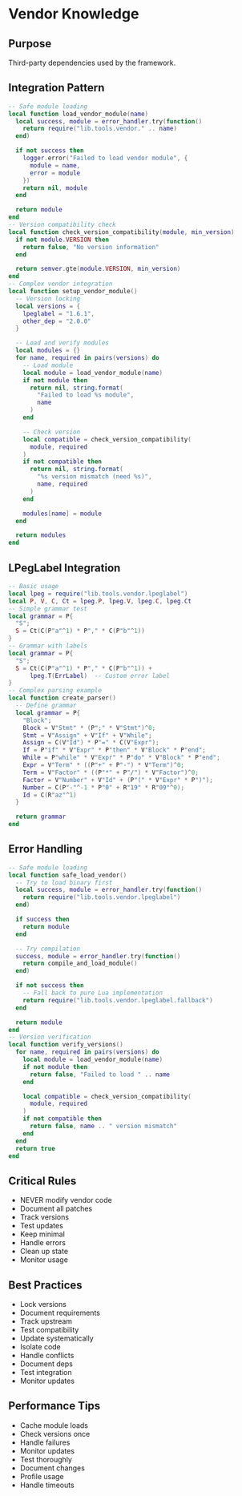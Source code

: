 # Vendor Knowledge


## Purpose


Third-party dependencies used by the framework.

## Integration Pattern



```lua
-- Safe module loading
local function load_vendor_module(name)
  local success, module = error_handler.try(function()
    return require("lib.tools.vendor." .. name)
  end)

  if not success then
    logger.error("Failed to load vendor module", {
      module = name,
      error = module
    })
    return nil, module
  end

  return module
end
-- Version compatibility check
local function check_version_compatibility(module, min_version)
  if not module.VERSION then
    return false, "No version information"
  end

  return semver.gte(module.VERSION, min_version)
end
-- Complex vendor integration
local function setup_vendor_module()
  -- Version locking
  local versions = {
    lpeglabel = "1.6.1",
    other_dep = "2.0.0"
  }

  -- Load and verify modules
  local modules = {}
  for name, required in pairs(versions) do
    -- Load module
    local module = load_vendor_module(name)
    if not module then
      return nil, string.format(
        "Failed to load %s module",
        name
      )
    end

    -- Check version
    local compatible = check_version_compatibility(
      module, required
    )
    if not compatible then
      return nil, string.format(
        "%s version mismatch (need %s)",
        name, required
      )
    end

    modules[name] = module
  end

  return modules
end
```



## LPegLabel Integration



```lua
-- Basic usage
local lpeg = require("lib.tools.vendor.lpeglabel")
local P, V, C, Ct = lpeg.P, lpeg.V, lpeg.C, lpeg.Ct
-- Simple grammar test
local grammar = P{
  "S";
  S = Ct(C(P"a"^1) * P"," * C(P"b"^1))
}
-- Grammar with labels
local grammar = P{
  "S";
  S = Ct(C(P"a"^1) * P"," * C(P"b"^1)) + 
      lpeg.T(ErrLabel)  -- Custom error label
}
-- Complex parsing example
local function create_parser()
  -- Define grammar
  local grammar = P{
    "Block";
    Block = V"Stmt" * (P";" * V"Stmt")^0;
    Stmt = V"Assign" + V"If" + V"While";
    Assign = C(V"Id") * P"=" * C(V"Expr");
    If = P"if" * V"Expr" * P"then" * V"Block" * P"end";
    While = P"while" * V"Expr" * P"do" * V"Block" * P"end";
    Expr = V"Term" * ((P"+" + P"-") * V"Term")^0;
    Term = V"Factor" * ((P"*" + P"/") * V"Factor")^0;
    Factor = V"Number" + V"Id" + (P"(" * V"Expr" * P")");
    Number = C(P"-"^-1 * P"0" + R"19" * R"09"^0);
    Id = C(R"az"^1)
  }

  return grammar
end
```



## Error Handling



```lua
-- Safe module loading
local function safe_load_vendor()
  -- Try to load binary first
  local success, module = error_handler.try(function()
    return require("lib.tools.vendor.lpeglabel")
  end)

  if success then
    return module
  end

  -- Try compilation
  success, module = error_handler.try(function()
    return compile_and_load_module()
  end)

  if not success then
    -- Fall back to pure Lua implementation
    return require("lib.tools.vendor.lpeglabel.fallback")
  end

  return module
end
-- Version verification
local function verify_versions()
  for name, required in pairs(versions) do
    local module = load_vendor_module(name)
    if not module then
      return false, "Failed to load " .. name
    end

    local compatible = check_version_compatibility(
      module, required
    )
    if not compatible then
      return false, name .. " version mismatch"
    end
  end
  return true
end
```



## Critical Rules



- NEVER modify vendor code
- Document all patches
- Track versions
- Test updates
- Keep minimal
- Handle errors
- Clean up state
- Monitor usage


## Best Practices



- Lock versions
- Document requirements
- Track upstream
- Test compatibility
- Update systematically
- Isolate code
- Handle conflicts
- Document deps
- Test integration
- Monitor updates


## Performance Tips



- Cache module loads
- Check versions once
- Handle failures
- Monitor updates
- Test thoroughly
- Document changes
- Profile usage
- Handle timeouts

